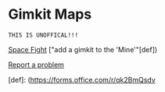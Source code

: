 # Gimkit Maps
`THIS IS UNOFFICAL!!!`

[Space Fight](https://www.gimkit.com/creative/publish-link/U2FsdGVkX1%2B1hzg0h4%2FwOuRd2gMKFPCXvI6tzaXVWv4XcJAIbbAEvLJ6JMX4kwKAm8AlRgeLa9ReEFoIZRyWzxLKgM42HllTj57aPHIiOkg%3D) ["add a gimkit to the 'Mine'"[def])

[Report a problem](mailto:Lucas-Mutter@outlook.com?bcc=lucasmutter@mcps.org&body=Hello%20Lucas%2C%0A%0A%20%20The%20link%20is%20invalid%2C%20please%20get%20a%20new%20link%20for%20the%20gimkit%20creatives%0A%0AYour%20friend%2C%20Random%20kid%20(LOOOOOOOOOL))


[def]: (https://forms.office.com/r/qk2BmQsdv